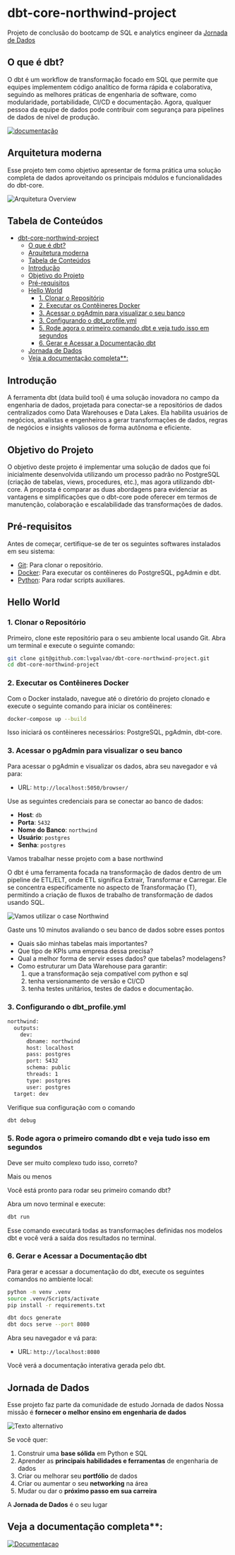 # dbt-core-northwind-project

Projeto de conclusão do bootcamp de SQL e analytics engineer da [Jornada de Dados](www.suajornadadedados.com.br)

## O que é dbt?

O dbt é um workflow de transformação focado em SQL que permite que equipes implementem código analítico de forma rápida e colaborativa, seguindo as melhores práticas de engenharia de software, como modularidade, portabilidade, CI/CD e documentação. Agora, qualquer pessoa da equipe de dados pode contribuir com segurança para pipelines de dados de nível de produção.

[![documentação](./pics/oqueedeb.png)](https://www.getdbt.com/product/what-is-dbt)

## Arquitetura moderna

Esse projeto tem como objetivo apresentar de forma prática uma solução completa de dados aproveitando os principais módulos e funcionalidades do dbt-core.

![Arquitetura Overview](./pics/overview.png)

## Tabela de Conteúdos

- [dbt-core-northwind-project](#dbt-core-northwind-project)
  - [O que é dbt?](#o-que-é-dbt)
  - [Arquitetura moderna](#arquitetura-moderna)
  - [Tabela de Conteúdos](#tabela-de-conteúdos)
  - [Introdução](#introdução)
  - [Objetivo do Projeto](#objetivo-do-projeto)
  - [Pré-requisitos](#pré-requisitos)
  - [Hello World](#hello-world)
    - [1. Clonar o Repositório](#1-clonar-o-repositório)
    - [2. Executar os Contêineres Docker](#2-executar-os-contêineres-docker)
    - [3. Acessar o pgAdmin para visualizar o seu banco](#3-acessar-o-pgadmin-para-visualizar-o-seu-banco)
    - [3. Configurando o dbt\_profile.yml](#3-configurando-o-dbt_profileyml)
    - [5. Rode agora o primeiro comando dbt e veja tudo isso em segundos](#5-rode-agora-o-primeiro-comando-dbt-e-veja-tudo-isso-em-segundos)
    - [6. Gerar e Acessar a Documentação dbt](#6-gerar-e-acessar-a-documentação-dbt)
  - [Jornada de Dados](#jornada-de-dados)
  - [Veja a documentação completa\*\*:](#veja-a-documentação-completa)

## Introdução

A ferramenta dbt (data build tool) é uma solução inovadora no campo da engenharia de dados, projetada para conectar-se a repositórios de dados centralizados como Data Warehouses e Data Lakes. Ela habilita usuários de negócios, analistas e engenheiros a gerar transformações de dados, regras de negócios e insights valiosos de forma autônoma e eficiente.

## Objetivo do Projeto

O objetivo deste projeto é implementar uma solução de dados que foi inicialmente desenvolvida utilizando um processo padrão no PostgreSQL (criação de tabelas, views, procedures, etc.), mas agora utilizando dbt-core. A proposta é comparar as duas abordagens para evidenciar as vantagens e simplificações que o dbt-core pode oferecer em termos de manutenção, colaboração e escalabilidade das transformações de dados.

## Pré-requisitos

Antes de começar, certifique-se de ter os seguintes softwares instalados em seu sistema:

- [Git](https://git-scm.com/downloads): Para clonar o repositório.
- [Docker](https://www.docker.com/products/docker-desktop): Para executar os contêineres do PostgreSQL, pgAdmin e dbt.
- [Python](https://www.python.org/downloads/): Para rodar scripts auxiliares.

## Hello World

### 1. Clonar o Repositório

Primeiro, clone este repositório para o seu ambiente local usando Git. Abra um terminal e execute o seguinte comando:

```sh
git clone git@github.com:lvgalvao/dbt-core-northwind-project.git
cd dbt-core-northwind-project
```

### 2. Executar os Contêineres Docker

Com o Docker instalado, navegue até o diretório do projeto clonado e execute o seguinte comando para iniciar os contêineres:

```sh
docker-compose up --build
```

Isso iniciará os contêineres necessários: PostgreSQL, pgAdmin, dbt-core.

### 3. Acessar o pgAdmin para visualizar o seu banco

Para acessar o pgAdmin e visualizar os dados, abra seu navegador e vá para:

- URL: `http://localhost:5050/browser/`

Use as seguintes credenciais para se conectar ao banco de dados:

- **Host**: `db`
- **Porta**: `5432`
- **Nome do Banco**: `northwind`
- **Usuário**: `postgres`
- **Senha**: `postgres`

Vamos trabalhar nesse projeto com a base northwind

O dbt é uma ferramenta focada na transformação de dados dentro de um pipeline de ETL/ELT, onde ETL significa Extrair, Transformar e Carregar. Ele se concentra especificamente no aspecto de Transformação (T), permitindo a criação de fluxos de trabalho de transformação de dados usando SQL.

![Vamos utilizar o case Northwind](./pics/northwind.png)

Gaste uns 10 minutos avaliando o seu banco de dados sobre esses pontos

- Quais são minhas tabelas mais importantes?
- Que tipo de KPIs uma empresa dessa precisa?
- Qual a melhor forma de servir esses dados? que tabelas? modelagens?
- Como estruturar um Data Warehouse para garantir:
    1) que a transformação seja compatível com python e sql
    2) tenha versionamento de versão e CI/CD
    3) tenha testes unitários, testes de dados e documentação.

### 3. Configurando o dbt_profile.yml

```bash
northwind:
  outputs:
    dev:
      dbname: northwind
      host: localhost
      pass: postgres
      port: 5432
      schema: public
      threads: 1
      type: postgres
      user: postgres
  target: dev
```

Verifique sua configuração com o comando 

```bash
dbt debug
```

### 5. Rode agora o primeiro comando dbt e veja tudo isso em segundos

Deve ser muito complexo tudo isso, correto?

Mais ou menos

Você está pronto para rodar seu primeiro comando dbt? 

Abra um novo terminal e execute:

```sh
dbt run
```

Esse comando executará todas as transformações definidas nos modelos dbt e você verá a saída dos resultados no terminal.

### 6. Gerar e Acessar a Documentação dbt

Para gerar e acessar a documentação do dbt, execute os seguintes comandos no ambiente local:

```bash
python -m venv .venv
source .venv/Scripts/activate
pip install -r requirements.txt 
```

```sh
dbt docs generate
dbt docs serve --port 8080
```

Abra seu navegador e vá para:

- URL: `http://localhost:8080`

Você verá a documentação interativa gerada pelo dbt.

## Jornada de Dados

Esse projeto faz parte da comunidade de estudo Jornada de dados
Nossa missão é **fornecer o melhor ensino em engenharia de dados**

![Texto alternativo](./pics/jornada.png)

Se você quer:

1) Construir uma **base sólida** em Python e SQL
2) Aprender as **principais habilidades e ferramentas** de engenharia de dados
3) Criar ou melhorar seu **portfólio** de dados
4) Criar ou aumentar o seu **networking** na área
5) Mudar ou dar o **próximo passo em sua carreira**

A **Jornada de Dados** é o seu lugar

## Veja a documentação completa**:

[![Documentacao](./pics/doc.png)](https://lvgalvao.github.io/dbt-core-northwind-project/)